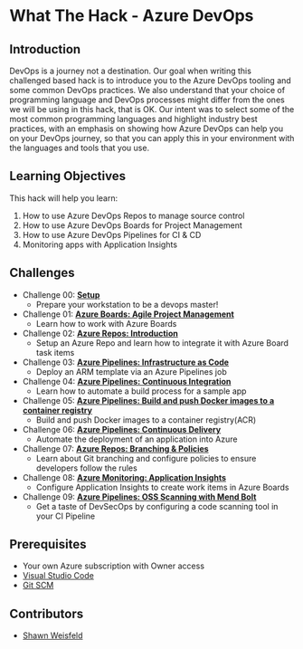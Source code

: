 # What The Hack - Azure DevOps

## Introduction

DevOps is a journey not a destination. Our goal when writing this challenged based hack is to introduce you to the Azure DevOps tooling and some common DevOps practices. We also understand that your choice of programming language and DevOps processes might differ from the ones we will be using in this hack, that is OK. Our intent was to select some of the most common programming languages and highlight industry best practices, with an emphasis on showing how Azure DevOps can help you on your DevOps journey, so that you can apply this in your environment with the languages and tools that you use.

## Learning Objectives

This hack will help you learn:

1. How to use Azure DevOps Repos to manage source control
1. How to use Azure DevOps Boards for Project Management
1. How to use Azure DevOps Pipelines for CI & CD
1. Monitoring apps with Application Insights

## Challenges

- Challenge 00: **[Setup](Student/Challenge-00.md)**
	 - Prepare your workstation to be a devops master!
- Challenge 01: **[Azure Boards: Agile Project Management](Student/Challenge-01.md)**
	 - Learn how to work with Azure Boards
- Challenge 02: **[Azure Repos: Introduction](Student/Challenge-02.md)**
	 - Setup an Azure Repo and learn how to integrate it with Azure Board task items
- Challenge 03: **[Azure Pipelines: Infrastructure as Code](Student/Challenge-03.md)**
	 - Deploy an ARM template via an Azure Pipelines job
- Challenge 04: **[Azure Pipelines: Continuous Integration](Student/Challenge-04.md)**
	 - Learn how to automate a build process for a sample app
- Challenge 05: **[Azure Pipelines: Build and push Docker images to a container registry](Student/Challenge-05.md)**
	 - Build and push Docker images to a container registry(ACR)
- Challenge 06: **[Azure Pipelines: Continuous Delivery](Student/Challenge-06.md)**
	 - Automate the deployment of an application into Azure
- Challenge 07: **[Azure Repos: Branching & Policies](Student/Challenge-07.md)**
	 - Learn about Git branching and configure policies to ensure developers follow the rules
- Challenge 08: **[Azure Monitoring: Application Insights](Student/Challenge-08.md)**
	 - Configure Application Insights to create work items in Azure Boards
- Challenge 09: **[Azure Pipelines: OSS Scanning with Mend Bolt](Student/Challenge-09.md)**
	 - Get a taste of DevSecOps by configuring a code scanning tool in your CI Pipeline


## Prerequisites

- Your own Azure subscription with Owner access
- [Visual Studio Code](https://code.visualstudio.com)
- [Git SCM](https://git-scm.com/download)

## Contributors

- [Shawn Weisfeld](https://github.com/shawnweisfeld)
